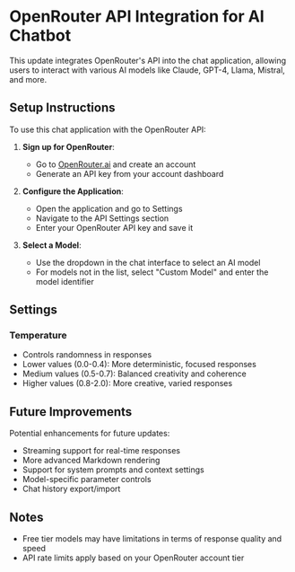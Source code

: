 # OpenRouter API Integration for AI Chatbot

This update integrates OpenRouter's API into the chat application, allowing users to interact with various AI models like Claude, GPT-4, Llama, Mistral, and more.

## Setup Instructions

To use this chat application with the OpenRouter API:

1. **Sign up for OpenRouter**:
   - Go to [OpenRouter.ai](https://openrouter.ai) and create an account
   - Generate an API key from your account dashboard

2. **Configure the Application**:
   - Open the application and go to Settings
   - Navigate to the API Settings section
   - Enter your OpenRouter API key and save it

3. **Select a Model**:
   - Use the dropdown in the chat interface to select an AI model
   - For models not in the list, select "Custom Model" and enter the model identifier

## Settings

### Temperature
- Controls randomness in responses
- Lower values (0.0-0.4): More deterministic, focused responses
- Medium values (0.5-0.7): Balanced creativity and coherence
- Higher values (0.8-2.0): More creative, varied responses

## Future Improvements

Potential enhancements for future updates:
- Streaming support for real-time responses
- More advanced Markdown rendering
- Support for system prompts and context settings
- Model-specific parameter controls
- Chat history export/import

## Notes

- Free tier models may have limitations in terms of response quality and speed
- API rate limits apply based on your OpenRouter account tier